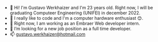 - 👋 Hi! I'm Gustavo Werkhaizer and I'm 23 years old. Right now, I will be graduating Computeer Engineering (UNIFEI) in december 2022.
- 👀 I really like to code and I'm a computer hardware enthusiast 😊.
- 🌱 Right now, I am working as an Embraer Web developer intern.
- 💞️ I’m looking for a new job position as a full time developer.
- 📫 gustavo.werkhaizer@hotmail.com

<!---
KhaizerCore/KhaizerCore is a ✨ special ✨ repository because its `README.md` (this file) appears on your GitHub profile.
You can click the Preview link to take a look at your changes.
--->
